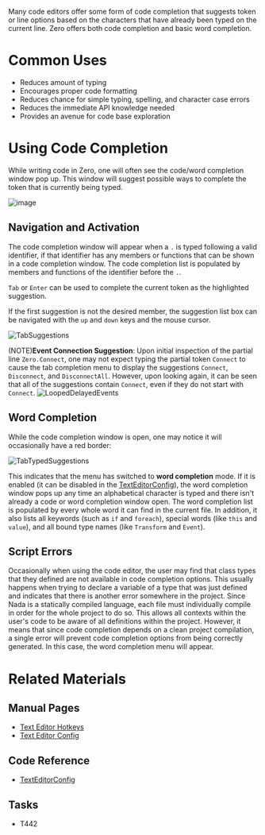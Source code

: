 Many code editors offer some form of code completion that suggests token or line options based on the characters that have already been typed on the current line. Zero offers both code completion and basic word completion.

 # Common Uses

 - Reduces amount of typing
 - Encourages proper code formatting
 - Reduces chance for simple typing, spelling, and character case errors
 - Reduces the immediate API knowledge needed
 - Provides an avenue for code base exploration

 # Using Code Completion
While writing code in Zero, one will often see the code/word completion window pop up. This window will suggest possible ways to complete the token that is currently being typed.



![image](https://media.githubusercontent.com/media/ZilchEngine/ZilchFiles/master/doc_files/47411.png)


 ## Navigation and Activation
The code completion window will appear when a `.` is typed following a valid identifier, if that identifier has any members or functions that can be shown in a code completion window. The code completion list is populated by members and functions of the identifier before the `.`.

`Tab` or `Enter` can be used to complete the current token as the highlighted suggestion.

If the first suggestion is not the desired member, the suggestion list box can be navigated with the `up` and `down` keys and the mouse cursor.



![TabSuggestions](https://media.githubusercontent.com/media/ZilchEngine/ZilchFiles/master/doc_files/47413.gif)



(NOTE)**Event Connection Suggestion**: Upon initial inspection of the partial line `Zero.Connect`, one may not expect typing the partial token `Connect` to cause the tab completion menu to display the suggestions `Connect`, `Disconnect`, and `DisconnectAll`. However, upon looking again, it can be seen that all of the suggestions contain `Connect`, even if they do not start with `Connect`. ![LoopedDelayedEvents](https://media.githubusercontent.com/media/ZilchEngine/ZilchFiles/master/doc_files/93931.gif)

 ## Word Completion
While the code completion window is open, one may notice it will occasionally have a red border:



![TabTypedSuggestions](https://media.githubusercontent.com/media/ZilchEngine/ZilchFiles/master/doc_files/47415.gif)


This indicates that the menu has switched to **word completion** mode. If it is enabled (it can be disabled in the [ TextEditorConfig](https://github.com/ZilchEngine/ZilchDocs/blob/master/zero_editor_documentation/zeromanual/editor/texteditor/texteditorconfig.markdown)), the word completion window pops up any time an alphabetical character is typed and there isn't already a code or word completion window open. The word completion list is populated by every whole word it can find in the current file. In addition, it also lists all keywords (such as `if` and `foreach`), special words (like `this` and `value`), and all bound type names (like `Transform` and `Event`).

 ## Script Errors
Occasionally when using the code editor, the user may find that class types that they defined are not available in code completion options. This usually happens when trying to declare a variable of a type that was just defined and indicates that there is another error somewhere in the project. Since Nada is a statically compiled language, each file must individually compile in order for the whole project to do so. This allows all contexts within the user's code to be aware of all definitions within the project. However, it means that since code completion depends on a clean project compilation, a single error will prevent code completion options from being correctly generated. In this case, the word completion menu will appear.

 # Related Materials
 ## Manual Pages
- [Text Editor Hotkeys](https://github.com/ZilchEngine/ZilchDocs/blob/master/zero_editor_documentation/zeromanual/editor/texteditor/texteditorhotkeys.markdown)
- [Text Editor Config](https://github.com/ZilchEngine/ZilchDocs/blob/master/zero_editor_documentation/zeromanual/editor/texteditor/texteditorconfig.markdown)

 ## Code Reference
- [TextEditorConfig](https://github.com/ZilchEngine/ZilchDocs/blob/master/zero_editor_documentation/code_reference/class_reference/texteditorconfig.markdown) 

 ## Tasks
- T442 

 